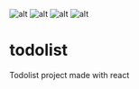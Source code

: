 ![alt](https://img.shields.io/badge/author-Shyroe-orange)
![alt](https://img.shields.io/badge/languages-4-orange)
![alt](https://img.shields.io/github/contributors/Shyroe/todolist.svg?style=flat&color=orange)
![alt](https://img.shields.io/github/forks/Shyroe/todolist.svg?color=orange)

# todolist
Todolist project made with react

